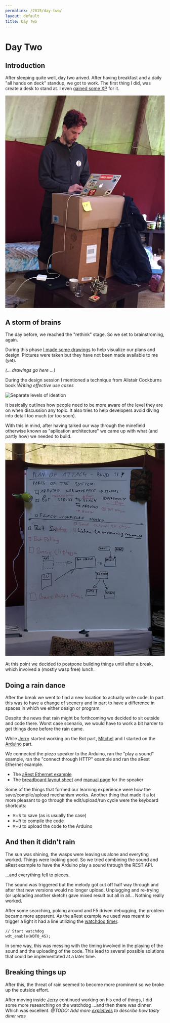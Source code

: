 ```yaml
---
permalink: /2015/day-two/
layout: default
title: Day Two
---
```


# Day Two

## Introduction

After sleeping quite well, day two arived. After having breakfast and a daily
"all hands on deck" standup, we got to work. The first thing I did, was create a desk
to stand at. I even [gained some XP](https://twitter.com/shochdoerfer/status/636475360855654400)
for it.

![My standing desk](./day-02-standing-desk-01.jpg "My standing desk")

## A storm of brains

The day before, we reached the "rethink" stage. So we set to brainstroming,
again.

During this phase [I made some drawings](https://twitter.com/Richard_Tuin/status/636480721612341248/)
to help visualize our plans and design. Pictures were taken but they have not
been made available to me (yet).

_(... drawings go here ...)_

During the design session I mentioned a technique from Alistair Cockburns book
_Writing effective use cases_

![Separate levels of ideation](https://pjhobday.files.wordpress.com/2010/05/uc-goals.jpg "Separate levels of ideation")

It basically outlines how people need to be more aware of the level they are on
when discussion any topic. It also tries to help developers avoid diving into 
detail too much (or too soon).

With this in mind, after having talked our way through the minefield otherwise
known as "aplication architecture" we came up with what (and partly how) we
needed to build.

![Third photo of the whiteboard](./day-02-whiteboard-01.jpg "Third photo of the whiteboard")

At this point we decided to postpone building things until after a break, which
involved a (mostly wasp free) lunch.

## Doing a rain dance

After the break we went to find a new location to actually write code. In part
this was to have a change of scenery and in part to have a difference in spaces
in which we either design or program.

Despite the news that rain might be forthcoming we decided to sit outside and
code there. Worst case scenario, we would have to work a bit harder to get things
done before the rain came.

While [Jerry] started working on the Bot part, [Mitchel] and I started on the
[Arduino] part.

We connected the piezo speaker to the Arduino, ran the "play a sound" example,
ran the "connect through HTTP" example and ran the aRest Ethernet example.

- The [aRest Ethernet example](https://raw.githubusercontent.com/marcoschwartz/aREST/master/examples/Ethernet/Ethernet.ino)
- The [breadboard layout sheet](http://ardx.org/src/circ/CIRC01-sheet-OOML.pdf) and [manual page](http://www.oomlout.com/oom.php/products/ardx/circ-06) for the speaker

Some of the things that formed our learning experience were how the
save/compile/upload mechanism works. Another thing that made it a lot more
pleasant to go through the edit/upload/run cycle were the keyboard shortcuts:

- <kbd>⌘</kbd>+<kbd>S</kbd> to save (as is usually the case)
- <kbd>⌘</kbd>+<kbd>R</kbd> to compile the code
- <kbd>⌘</kbd>+<kbd>U</kbd> to upload the code to the Arduino

## And then it didn't rain

The sun was shining, the wasps were leaving us alone and everyting worked.
Things were looking good. So we tried combining the sound and aRest example to
have the Arduino play a sound through the REST API.

...and everything fell to pieces.

The sound was triggered but the melody got cut off half way through and after
that new versions would no longer upload. Unplugging and re-trying (or uploading
another sketch) gave mixed result but all in all... Nothing really worked.

After some searching, poking around and F5 driven debugging, the problem became
more apparent. As the aRest example we used was meant to trigger a light it had
a line utilizing the [watchdog timer](http://www.practicalarduino.com/pics/wdt-block-diagram-small.jpg).

    // Start watchdog
    wdt_enable(WDTO_4S);

In some way, this was messing with the timing involved in the playing of the
sound and the uploading of the code. This lead to several possible solutions
that could be implementated at a later time.

## Breaking things up

After this, the threat of rain seemed to become more prominent so we broke up the
outside effort.

After moving inside [Jerry] continued working on his end of things, I did some
more researching on the watchdog ...and then there was dinner. Which was 
excellent. _@TODO: Add more [expletives](https://www.google.co.uk/search?q=expletive) 
to describe how tasty diner was_

[Mitchel]: https://twitter.com/MVerschoof
[Jerry]: https://twitter.com/getfocusnl
[Arduino]: https://www.arduino.cc
[Richard]: https://twitter.com/Richard_Tuin
